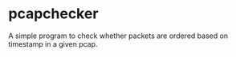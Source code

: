 # pcapchecker
A simple program to check whether packets are ordered based on timestamp in a given pcap.
